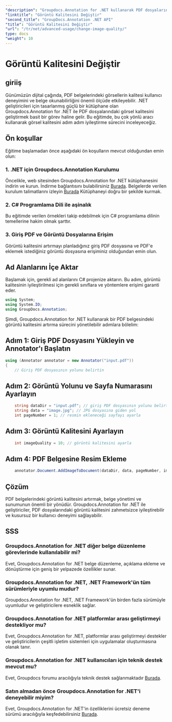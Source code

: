 ```yaml
---
"description": "Groupdocs.Annotation for .NET kullanarak PDF dosyalarındaki görüntü kalitesini nasıl artıracağınızı öğrenin. Adım adım kılavuzumuzu izleyin."
"linktitle": "Görüntü Kalitesini Değiştir"
"second_title": "GroupDocs.Annotation .NET API"
"title": "Görüntü Kalitesini Değiştir"
"url": "/tr/net/advanced-usage/change-image-quality/"
type: docs
"weight": 10
---
```


# Görüntü Kalitesini Değiştir

## giriiş
Günümüzün dijital çağında, PDF belgelerindeki görsellerin kalitesi kullanıcı deneyimini ve belge okunabilirliğini önemli ölçüde etkileyebilir. .NET geliştiricileri için tasarlanmış güçlü bir kütüphane olan Groupdocs.Annotation for .NET ile PDF dosyalarındaki görsel kalitesini geliştirmek basit bir görev haline gelir. Bu eğitimde, bu çok yönlü aracı kullanarak görsel kalitesini adım adım iyileştirme sürecini inceleyeceğiz.
## Ön koşullar
Eğitime başlamadan önce aşağıdaki ön koşulların mevcut olduğundan emin olun:
### 1. .NET için Groupdocs.Annotation Kurulumu
Öncelikle, web sitesinden Groupdocs.Annotation for .NET kütüphanesini indirin ve kurun. İndirme bağlantısını bulabilirsiniz [Burada](https://releases.groupdocs.com/annotation/net/). Belgelerde verilen kurulum talimatlarını izleyin [Burada](https://tutorials.groupdocs.com/annotation/net/) Kütüphaneyi doğru bir şekilde kurmak.
### 2. C# Programlama Dili ile aşinalık
Bu eğitimde verilen örnekleri takip edebilmek için C# programlama dilinin temellerine hakim olmak şarttır.
### 3. Giriş PDF ve Görüntü Dosyalarına Erişim
Görüntü kalitesini artırmayı planladığınız giriş PDF dosyasına ve PDF'e eklemek istediğiniz görüntü dosyasına erişiminiz olduğundan emin olun.

## Ad Alanlarını İçe Aktar
Başlamak için, gerekli ad alanlarını C# projenize aktarın. Bu adım, görüntü kalitesinin iyileştirilmesi için gerekli sınıflara ve yöntemlere erişimi garanti eder.

```csharp
using System;
using System.IO;
using GroupDocs.Annotation;
```

Şimdi, Groupdocs.Annotation for .NET kullanarak bir PDF belgesindeki görüntü kalitesini artırma sürecini yönetilebilir adımlara bölelim:
## Adım 1: Giriş PDF Dosyasını Yükleyin ve Annotator'ı Başlatın
```csharp
using (Annotator annotator = new Annotator("input.pdf"))
{
    // Giriş PDF dosyasının yolunu belirtin
```
## Adım 2: Görüntü Yolunu ve Sayfa Numarasını Ayarlayın
```csharp
    string dataDir = "input.pdf"; // giriş PDF dosyasının yolunu belirtin
    string data = "image.jpg"; // JPG dosyasına giden yol
    int pageNumber = 1; // resmin ekleneceği sayfayı ayarla
```
## Adım 3: Görüntü Kalitesini Ayarlayın
```csharp
    int imageQuality = 10; // görüntü kalitesini ayarla
```
## Adım 4: PDF Belgesine Resim Ekleme
```csharp
    annotator.Document.AddImageToDocument(dataDir, data, pageNumber, imageQuality);
```

## Çözüm
PDF belgelerindeki görüntü kalitesini artırmak, belge yönetimi ve sunumunun önemli bir yönüdür. Groupdocs.Annotation for .NET ile geliştiriciler, PDF dosyalarındaki görüntü kalitesini zahmetsizce iyileştirebilir ve kusursuz bir kullanıcı deneyimi sağlayabilir.
## SSS
### Groupdocs.Annotation for .NET diğer belge düzenleme görevlerinde kullanılabilir mi?
Evet, Groupdocs.Annotation for .NET belge düzenleme, açıklama ekleme ve dönüştürme için geniş bir yelpazede özellikler sunar.
### Groupdocs.Annotation for .NET, .NET Framework'ün tüm sürümleriyle uyumlu mudur?
Groupdocs.Annotation for .NET, .NET Framework'ün birden fazla sürümüyle uyumludur ve geliştiricilere esneklik sağlar.
### Groupdocs.Annotation for .NET platformlar arası geliştirmeyi destekliyor mu?
Evet, Groupdocs.Annotation for .NET, platformlar arası geliştirmeyi destekler ve geliştiricilerin çeşitli işletim sistemleri için uygulamalar oluşturmasına olanak tanır.
### Groupdocs.Annotation for .NET kullanıcıları için teknik destek mevcut mu?
Evet, Groupdocs forumu aracılığıyla teknik destek sağlanmaktadır [Burada](https://forum.groupdocs.com/c/annotation/10).
### Satın almadan önce Groupdocs.Annotation for .NET'i deneyebilir miyim?
Evet, Groupdocs.Annotation for .NET'in özelliklerini ücretsiz deneme sürümü aracılığıyla keşfedebilirsiniz [Burada](https://releases.groupdocs.com/).